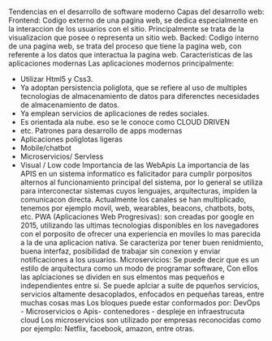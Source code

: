 Tendencias en el desarrollo de software moderno
Capas del desarrollo web:
Frontend: Codigo externo de una pagina web, se dedica especialmente en la interaccion de los usuarios con el sitio. Principalmente se trata de la visualizacion que posee o representa un sitio web.
Backed: Codigo interno de una pagina web, se trata del proceso que tiene la pagina web, con referente a los datos que interactua la pagina web.
Caracteristicas de las aplicaciones modernas
Las aplicaciones modernos principalmente:
 * Utilizar Html5 y Css3.
* Ya adoptan persistencia poliglota, que se refiere al uso de multiples tecnologias de almacenamiento de datos para diferenctes necesidades de almacenamiento de datos.
* Ya emplean servicios de aplicaciones de redes sociales.
* Es orientada ala nube. eso se le conoce como CLOUD DRIVEN
* etc.
Patrones para desarrollo de apps modernas
* Aplicaciones poliglotas ligeras
* Mobile/chatbot
* Microservicios/ Servless
* Visual / Low code 
Importancia de las WebApis
La importancia de las APIS en un sistema informatico es falicitador para cumplir porpositos alternos al funcionamiento principal del sistema, por lo general se utiliza para interconectar sistemas cuyos lenguajes, arquitecturas, impiden la comunicacon directa. 
Actualmente los canales se han  multiplicado, tenemos por ejemplo movil, web, wearables, beacons, chatbots, bots, etc.
PWA (Aplicaciones Web Progresivas): son creadas por google en 2015, utilizando las ultimas tecnologias disponibles en los navegadores con el porposito de ofrecer una experiencia en moviles lo mas parecida a la de una aplicacion nativa.
Se caracteriza por tener buen renidmiento, buena interfaz, posibilidad de trabajar sin conexion y enviar  notificaciones a los usuarios.
Microservicios: Se puede decir que es un estilo de arquitectura como un modo de programar software, Con ellos las aplciaciones se dividen en sus elmentos mas pequeños e independientes entre si.
Se puede aplciar a suite de pqueños servicios, servicios altamente desacoplados, enfocados en pequeñas tareas, entre muchas cosas mas
Los bloques puede estar conformados por:
DevOps - Microservicios o Apis- contenedores - despleje en infraestrucuta cloud
Los microservicios son utilizado por empresas  reconocidas como por ejemplo:
Netflix, facebook, amazon, entre otras.
